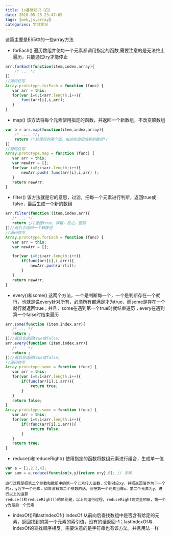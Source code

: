 ```yaml
---
title: js基础知识（四）
date: 2018-05-25 23:47:05
tags: [web,js,array]
categories: 学习笔记
---
```


这篇主要是ES5中的一些array方法

<!-- more -->

- forEach()
    遍历数组并使每一个元素都调用指定的函数,需要注意的是无法终止遍历，只能通过try才能停止
 ``` javascript
 arr.forEach(function(item,index,array){
     /* ... */
 })
 //源码仿写
 Array.prototype.forEach = function (func) {
    var arr = this;
    for(var i=0;i<arr.length;i++){
        func(arr[i],i,arr);
    }
 }
 ```
- map()
    该方法将每个元素使用指定的函数，并返回一个新数组，不改变原数组
 ``` JavaScript
 var b = arr.map(function(item,index,array){
     /* .... */;
     return /*处理完的某个值，由这些值组成新的数组*/
 })
 //源码仿写
 Array.prototype.map = function (func) {
    var arr = this;
    var newArr = [];
    for(var i=0;i<arr.length;i++){
        newArr.push( func(arr[i],i,arr) );
    }
    return newArr;
 }
 ```
- filter()
    该方法就是它的意思，过滤，把每一个元素进行判断，返回true或false，最后生成一个新的数组
 ``` JavaScript
 arr.filter(function (item,index,arr){
    /* ... */ 
    return ;//返回true，保留，反之，删除
 })//最后会返回一个新数组
 //源码仿写
 Array.prototype.forEach = function (func) {
    var arr = this;
    var newArr = [];

    for(var i=0;i<arr.length;i++){
        if(func(arr[i],i,arr)){
            newArr.push(arr[i]);
        }
    }
    return newArr;
 }
 ```
- every()和some()
    这两个方法，一个是判断每一个，一个是判断存在一个就行，也就是说every针对所有，必须所有都满足才为true，而some是存在一个就行就返回true；并且，some在遇到第一个true时就结束遍历；every在遇到第一个false时结束遍历
 ``` javascript
 arr.some(function (item,index,arr){
    /* ... */ 
    return ;
 })//最后会返回true或false;
 arr.every(function (item,index,arr){
    /* ... */ 
    return ;
 })//最后会返回true或false;
 //源码仿写
 Array.prototype.some = function (func) {
    var arr = this;
    for(var i=0;i<arr.length;i++){
        if(func(arr[i],i,arr)){
            return true;
        }
    }
    return false;
 }
 Array.prototype.some = function (func) {
    var arr = this;
    for(var i=0;i<arr.length;i++){
        if(!func(arr[i],i,arr)){
            return false;
        }
    }
    return true;
 }
 ``` 
- reduce()和reduceRight()
    使用指定的函数将数组元素进行组合，生成单一值
 ``` javascript
 var a = [1,2,3,4];
 var sum = a.reduce(function(x,y){return x+y},0); // 求和 
 ```
    运行过程是把第二个参数和数组中的第一个元素传入函数，分别对应xy，并把返回值作为下一个的x，y为下一个元素，如果没有第二个参数的话，会把第一个元素当做x，第二个元素为y，进行以上的运算
    reduce()和reduceRight()的区别是，以上的运行过程，reduceRight则完全相反，第一个y为最后一个元素
- indexOf()和lastIndexOf()
    indexOf 从前向后查找数组中是否含有给定的元素，返回找到的第一个元素的索引值，没有的话返回-1；lastIndexOf与indexOf的查找顺序相反，需要注意的是字符串也有该方法，并且用法一样